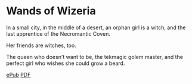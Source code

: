 # Wands of Wizeria

In a small city, in the middle of a desert, an orphan girl is a witch, and the last apprentice of the Necromantic Coven.

Her friends are witches, too.

The queen who doesn't want to be, the tekmagic golem master, and the perfect girl who wishes she could grow a beard.

[ePub](https://shakna.keybase.pub/wandsofwizeria/book.epub) 
[PDF](https://shakna.keybase.pub/wandsofwizeria/book.pdf) 
